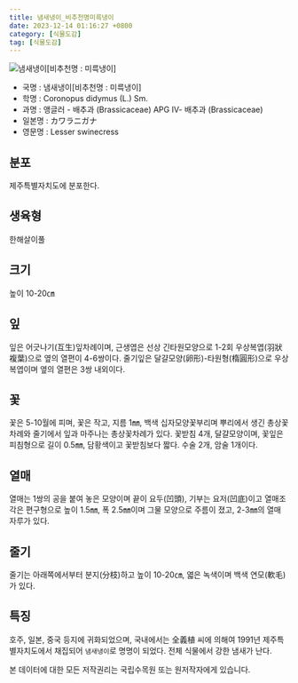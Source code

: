 ```yaml
---
title: 냄새냉이_비추천명미륵냉이
date: 2023-12-14 01:16:27 +0800
category: [식물도감]
tag: [식물도감]
---
```




![냄새냉이[비추천명 : 미륵냉이]](/fileUpload/plants/basic/Cruciferae/Coronopus/8504/8504_20160725161906140files_th2.jpg)
- 국명 : 냄새냉이[비추천명 : 미륵냉이]
- 학명 : Coronopus didymus (L.) Sm.
- 과명 : 앵글러 - 배추과 (Brassicaceae) APG Ⅳ- 배추과 (Brassicaceae)
- 일본명 : カワラニガナ
- 영문명 : Lesser swinecress


## 분포
제주특별자치도에 분포한다.
## 생육형
한해살이풀
## 크기
높이 10-20㎝
## 잎
잎은 어긋나기(互生)잎차례이며, 근생엽은 선상 긴타원모양으로 1-2회 우상복엽(羽狀複葉)으로 옆의 열편이 4-6쌍이다. 줄기잎은 달걀모양(卵形)-타원형(楕圓形)으로 우상복엽이며 옆의 열편은 3쌍 내외이다.
## 꽃
꽃은 5-10월에 피며, 꽃은 작고, 지름 1㎜, 백색 십자모양꽃부리며 뿌리에서 생긴 총상꽃차례와 줄기에서 잎과 마주나는 총상꽃차례가 있다. 꽃받침 4개, 달걀모양이며, 꽃잎은 피침형으로 길이 0.5㎜, 담황색이고 꽃받침보다 짧다. 수술 2개, 암술 1개이다.
## 열매
열매는 1쌍의 공을 붙여 놓은 모양이며 끝이 요두(凹頭), 기부는 요저(凹底)이고 열매조각은 편구형으로 높이 1.5㎜, 폭 2.5㎜이며 그물 모양으로 주름이 졌고, 2-3㎜의 열매 자루가 있다.
## 줄기
줄기는 아래쪽에서부터 분지(分枝)하고 높이 10-20㎝, 엷은 녹색이며 백색 연모(軟毛)가 있다.
## 특징
호주, 일본, 중국 등지에 귀화되었으며, 국내에서는 全義植 씨에 의해여 1991년 제주특별자치도에서 채집되어 `냄새냉이`로 명명이 되었다. 전체 식물에서 강한 냄새가 난다.






본 데이터에 대한 모든 저작권리는 국립수목원 또는 원저작자에게 있습니다.
